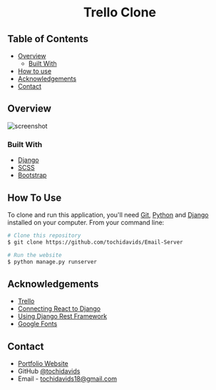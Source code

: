 <!-- Please update value in the {}  -->

<h1 align="center">Trello Clone</h1>

<!-- TABLE OF CONTENTS -->

## Table of Contents

-   [Overview](#overview)
    -   [Built With](#built-with)
-   [How to use](#how-to-use)
-   [Acknowledgements](#acknowledgements)
-   [Contact](#contact)

<!-- OVERVIEW -->

## Overview

![screenshot](./screenshot.png)

### Built With

<!-- This section should list any major frameworks that you built your project using. Here are a few examples.-->

-   [Django](https://www.djangoproject.com/)
-   [SCSS](https://sass-lang.com/)
-   [Bootstrap](https://getbootstrap.com/)

## How To Use

<!-- Example: -->

To clone and run this application, you'll need [Git](https://git-scm.com), [Python](https://www.python.org/) and [Django](https://www.djangoproject.com/) installed on your computer. From your command line:

```bash
# Clone this repository
$ git clone https://github.com/tochidavids/Email-Server

# Run the website
$ python manage.py runserver
```

## Acknowledgements

- [Trello](https://trello.com/)
- [Connecting React to Django](https://dev.to/nagatodev/how-to-connect-django-to-reactjs-1a71)
- [Using Django Rest Framework]()
- [Google Fonts](https://fonts.google.com/)

## Contact

-   [Portfolio Website](https://tochidavids.netlify.app)
-   GitHub [@tochidavids](https://github.com/tochidavids)
-   Email - tochidavids18@gmail.com
